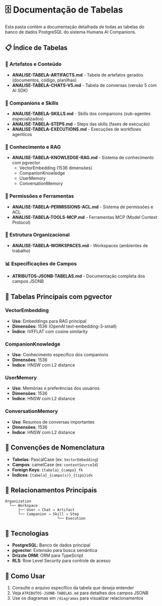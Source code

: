 # 🗄️ Documentação de Tabelas

Esta pasta contém a documentação detalhada de todas as tabelas do banco de dados PostgreSQL do sistema Humana AI Companions.

## 📋 Índice de Tabelas

### 📄 Artefatos e Conteúdo
- **ANALISE-TABELA-ARTIFACTS.md** - Tabela de artefatos gerados (documentos, código, planilhas)
- **ANALISE-TABELA-CHATS-V5.md** - Tabela de conversas (versão 5 com AI SDK)

### 🤖 Companions e Skills
- **ANALISE-TABELA-SKILLS.md** - Skills dos companions (sub-agentes especializados)
- **ANALISE-TABELA-STEPS.md** - Steps das skills (fases de execução)
- **ANALISE-TABELA-EXECUTIONS.md** - Execuções de workflows agenticos

### 🧠 Conhecimento e RAG
- **ANALISE-TABELA-KNOWLEDGE-RAG.md** - Sistema de conhecimento com pgvector
  - VectorEmbedding (1536 dimensões)
  - CompanionKnowledge
  - UserMemory
  - ConversationMemory

### 🔐 Permissões e Ferramentas
- **ANALISE-TABELA-PERMISSIONS-ACL.md** - Sistema de permissões e ACL
- **ANALISE-TABELA-TOOLS-MCP.md** - Ferramentas MCP (Model Context Protocol)

### 🏢 Estrutura Organizacional
- **ANALISE-TABELA-WORKSPACES.md** - Workspaces (ambientes de trabalho)

### 📊 Especificações de Campos
- **ATRIBUTOS-JSONB-TABELAS.md** - Documentação completa dos campos JSONB

## 🔑 Tabelas Principais com pgvector

### VectorEmbedding
- **Uso**: Embeddings para RAG principal
- **Dimensões**: 1536 (OpenAI text-embedding-3-small)
- **Índice**: IVFFLAT com cosine similarity

### CompanionKnowledge
- **Uso**: Conhecimento específico dos companions
- **Dimensões**: 1536
- **Índice**: HNSW com L2 distance

### UserMemory
- **Uso**: Memórias e preferências dos usuários
- **Dimensões**: 1536
- **Índice**: HNSW com L2 distance

### ConversationMemory
- **Uso**: Resumos de conversas importantes
- **Dimensões**: 1536
- **Índice**: HNSW com L2 distance

## 📐 Convenções de Nomenclatura

- **Tabelas**: PascalCase (ex: `VectorEmbedding`)
- **Campos**: camelCase (ex: `contextSourceId`)
- **Foreign Keys**: `{tabela}_{campo}_fk`
- **Índices**: `{tabela}_{campo(s)}_{tipo}idx`

## 🔗 Relacionamentos Principais

```
Organization
  └── Workspace
      ├── User → Chat → Artifact
      └── Companion → Skill → Step
                        └── Execution
```

## 💾 Tecnologias

- **PostgreSQL**: Banco de dados principal
- **pgvector**: Extensão para busca semântica
- **Drizzle ORM**: ORM para TypeScript
- **RLS**: Row Level Security para controle de acesso

## 📖 Como Usar

1. Consulte o arquivo específico da tabela que deseja entender
2. Veja `ATRIBUTOS-JSONB-TABELAS.md` para detalhes dos campos JSONB
3. Use os diagramas em `/diagramas` para visualizar relacionamentos
